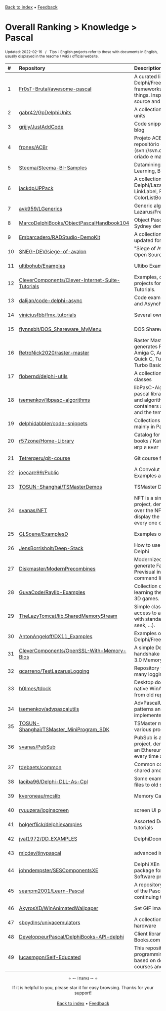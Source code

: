 <a href="https://github.com/GrowingGit/GitHub-English-Top-Charts#github-english-top-charts">Back to index</a> • <a href="/content/docs/feedback.md">Feedback</a>

# Overall Ranking > Knowledge > Pascal
<sub>Updated: 2022-02-16&nbsp;&nbsp;&nbsp;/&nbsp;&nbsp;&nbsp;Tips：English projects refer to those with documents in English, usually displayed in the readme / wiki / official website.</sub>

|#|Repository|Description|Stars|Updated|
|:-|:-|:-|:-|:-|
|1|[Fr0sT-Brutal/awesome-pascal](https://github.com/Fr0sT-Brutal/awesome-pascal)|A curated list of awesome Delphi/FreePascal/(any)Pascal frameworks, libraries, resources, and shiny things. Inspired by awesome-... stuff. Open source and freeware only!|1212|2021-12-09|
|2|[gabr42/GpDelphiUnits](https://github.com/gabr42/GpDelphiUnits)|A collection of my open sourced Delphi units|126|2021-10-26|
|3|[grijjy/JustAddCode](https://github.com/grijjy/JustAddCode)|Code snippets from Grijjy's Just Add Code blog|106|2022-02-15|
|4|[frones/ACBr](https://github.com/frones/ACBr)|Projeto ACBr - O branch master é um repositório espelho do SVN original (svn://svn.code.sf.net/p/acbr/code/trunk2), criado e mantido com git-svn.|103|2022-02-02|
|5|[Steema/Steema-BI-Samples](https://github.com/Steema/Steema-BI-Samples)|Datamining, Visualization, Machine-Learning, Big data|84|2021-12-09|
|6|[jackdp/JPPack](https://github.com/jackdp/JPPack)|A collection of VCL/LCL components for Delphi/Lazarus - buttons, panels, LinkLabel, ProgressBar, ColorComboBox, ColorListBox, Timer and other|77|2021-09-19|
|7|[avk959/LGenerics](https://github.com/avk959/LGenerics)|Generic algorithms and data structures for Lazarus/Free Pascal|69|2022-01-17|
|8|[MarcoDelphiBooks/ObjectPascalHandbook104](https://github.com/MarcoDelphiBooks/ObjectPascalHandbook104)|Object Pascal Handbook for Delphi 10.4 Sydney demos source code|57|2021-10-30|
|9|[Embarcadero/RADStudio-DemoKit](https://github.com/Embarcadero/RADStudio-DemoKit)|A collection of demos around 10.4 Sydney updated for 10.4.2.|38|2021-09-09|
|10|[SNEG-DEV/siege-of-avalon](https://github.com/SNEG-DEV/siege-of-avalon)|"Siege of Avalon: Anthology” Remastered : Open Source|37|2022-01-23|
|11|[ultibohub/Examples](https://github.com/ultibohub/Examples)|Ultibo Examples|29|2022-01-26|
|12|[CleverComponents/Clever-Internet-Suite-Tutorials](https://github.com/CleverComponents/Clever-Internet-Suite-Tutorials)|Examples, code snippets and demo projects for the Clever Internet Suite Tutorials.|25|2022-02-08|
|13|[dalijap/code-delphi-async](https://github.com/dalijap/code-delphi-async)|Code examples from Delphi Event-based and Asynchronous Programming Book|23|2022-01-22|
|14|[viniciusfbb/fmx_tutorials](https://github.com/viniciusfbb/fmx_tutorials)|Several own delphi firemonkey tutorials|20|2022-01-16|
|15|[flynnsbit/DOS_Shareware_MyMenu](https://github.com/flynnsbit/DOS_Shareware_MyMenu)|DOS Shareware Pack|19|2022-02-12|
|16|[RetroNick2020/raster-master](https://github.com/RetroNick2020/raster-master)|Raster Master is a Sprite/Icon editor that generates Put image code for AmigaBASIC, Amiga C, Amiga Pascal ,QuickBasic, QB64, Quick C, Turbo Pascal,  freepascal, Turbo C, Turbo Basic, Power Basic, Free ...|15|2022-02-13|
|17|[flobernd/delphi-utils](https://github.com/flobernd/delphi-utils)|A collection of useful Delphi functions- and classes|13|2022-01-29|
|18|[isemenkov/libpasc-algorithms](https://github.com/isemenkov/libpasc-algorithms)|libPasC-Algorithms is delphi and object pascal library of common data structures and algorithms. The library is a set of containers adapted for the Pascal language and the template system available on ...|12|2021-10-30|
|19|[delphidabbler/code-snippets](https://github.com/delphidabbler/code-snippets)|Collections of reusable code snippets, mainly in Pascal.|10|2021-12-29|
|20|[r57zone/Home-Library](https://github.com/r57zone/Home-Library)|Catalog for movies, tv shows, games and books / Каталог для фильмов, сериалов, игр и книг|9|2022-01-16|
|21|[Tetrergeru/git-course](https://github.com/Tetrergeru/git-course)|Git course for MMCS freshmen.|9|2021-10-14|
|22|[joecare99/Public](https://github.com/joecare99/Public)|A Convolut of Ideas, Components, Examples and Projects|9|2021-12-03|
|23|[TOSUN-Shanghai/TSMasterDemos](https://github.com/TOSUN-Shanghai/TSMasterDemos)|TSMaster Demo Program Source Code|8|2022-02-14|
|24|[svanas/NFT](https://github.com/svanas/NFT)|NFT is a simple "Hello World" example project, demonstrating how to enumerate over the NFTs in a token contract and display the associated image for each and every one of them.|7|2022-01-31|
|25|[GLScene/ExamplesD](https://github.com/GLScene/ExamplesD)|Examples of using GLScene in Delphi|6|2021-11-03|
|26|[JensBorrisholt/Deep-Stack](https://github.com/JensBorrisholt/Deep-Stack)|How to use the Deep Stack server from Delphi|5|2021-12-12|
|27|[Diskmaster/ModernPrecombines](https://github.com/Diskmaster/ModernPrecombines)|Modernized documentation on how to generate Fallout 4 Precombines and Previsual information through the command line.|5|2022-02-15|
|28|[GuvaCode/Raylib-Examples](https://github.com/GuvaCode/Raylib-Examples)|Collection of raylib code examples - For learning the Pascal language with 2D and 3D games. |5|2021-11-09|
|29|[TheLazyTomcat/lib.SharedMemoryStream](https://github.com/TheLazyTomcat/lib.SharedMemoryStream)|Simple class that creates and provides access to a shared (system-wide) memory with standard stream interface (read, write, seek, ...).|5|2022-01-27|
|30|[AntonAngeloff/DX11_Examples](https://github.com/AntonAngeloff/DX11_Examples)|Examples of Direct3D 11 in Delphi/FreePascal|5|2021-12-11|
|31|[CleverComponents/OpenSSL-With-Memory-Bios](https://github.com/CleverComponents/OpenSSL-With-Memory-Bios)|A simple Delphi project to learn the TLS handshake implementation using OpenSSL 3.0 Memory BIOs.|4|2022-01-31|
|32|[gcarreno/TestLazarusLogging](https://github.com/gcarreno/TestLazarusLogging)|Repository to test and learn how to use the many logging choices in Lazarus|4|2021-12-21|
|33|[h0lmes/tdock](https://github.com/h0lmes/tdock)|Desktop dock panel. Has an abundance of native WinAPI usage examples. Recreated from old repo `terry`|4|2022-01-31|
|34|[isemenkov/advpascalutils](https://github.com/isemenkov/advpascalutils)|AdvPascalUtils is a library of some useful patterns and complex data structures implemented for FreePascal and Delphi.|4|2021-10-30|
|35|[TOSUN-Shanghai/TSMaster_MiniProgram_SDK](https://github.com/TOSUN-Shanghai/TSMaster_MiniProgram_SDK)|TSMaster mini program library SDK for various programming languages|4|2022-02-14|
|36|[svanas/PubSub](https://github.com/svanas/PubSub)|PubSub is a simple "Hello World" example project, demonstrating how to subscribe to an Ethereum gateway and get notified every time a new block got mined.|4|2022-01-31|
|37|[tdebaets/common](https://github.com/tdebaets/common)|Common code/utilities/scripts... that are shared among my other projects|4|2022-02-06|
|38|[laciba96/Delphi-DLL-As-Cpl](https://github.com/laciba96/Delphi-DLL-As-Cpl)|Some examples about how to create CPL files to old systems with Delphi.|3|2021-10-24|
|39|[kveroneau/mcslib](https://github.com/kveroneau/mcslib)|Memory Card Server Library and Examples|3|2022-01-25|
|40|[ryuuzera/loginscreen](https://github.com/ryuuzera/loginscreen)|screen UI project for study |3|2021-09-16|
|41|[holgerflick/delphiexamples](https://github.com/holgerflick/delphiexamples)|Assorted Delphi examples from videos and tutorials |3|2021-09-03|
|42|[jval1972/DD_EXAMPLES](https://github.com/jval1972/DD_EXAMPLES)|DelphiDoom Examples|3|2021-12-02|
|43|[mlcdev/tinypascal](https://github.com/mlcdev/tinypascal)|advanced interpreter study|3|2022-01-20|
|44|[johndempster/SESComponentsXE](https://github.com/johndempster/SESComponentsXE)|Delphi XEn version of shared components package for Strathclyde Electrophysiology Software programs|3|2021-11-22|
|45|[seanpm2001/Learn-Pascal](https://github.com/seanpm2001/Learn-Pascal)|A repository for showcasing my knowledge of the Pascal programming language, and continuing to learn the language.|2|2021-11-13|
|46|[AkyrosXD/WinAnimatedWallpaper](https://github.com/AkyrosXD/WinAnimatedWallpaper)|Set GIF images as desktop wallpapers|2|2022-02-09|
|47|[sboydlns/univacemulators](https://github.com/sboydlns/univacemulators)|A collection of emulators for old Univac hardware|2|2022-01-15|
|48|[DeveloppeurPascal/DelphiBooks-API-delphi](https://github.com/DeveloppeurPascal/DelphiBooks-API-delphi)|Client library and sample use for Delphi-Books.com open data API|2|2021-12-16|
|49|[lucasmgon/Self-Educated](https://github.com/lucasmgon/Self-Educated)|This repository contains codes for programming languages and activities based on documentation, books, online courses and similar methods.|2|2022-02-15|

<div align="center">
    <p><sub>↓ -- Thanks -- ↓</sub></p>
    If it is helpful to you, please star it for easy browsing. Thanks for your support!
</div>

<br/>

<div align="center"><a href="https://github.com/GrowingGit/GitHub-English-Top-Charts#github-english-top-charts">Back to index</a> • <a href="/content/docs/feedback.md">Feedback</a></div>
